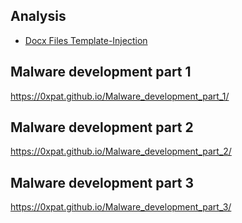 ## Analysis
* [Docx Files Template-Injection](https://aaqeel01.wordpress.com/2021/01/18/docx-files-template-injection/)

## Malware development part 1
https://0xpat.github.io/Malware_development_part_1/

## Malware development part 2
https://0xpat.github.io/Malware_development_part_2/

## Malware development part 3
https://0xpat.github.io/Malware_development_part_3/
